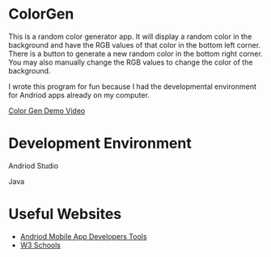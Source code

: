 # ColorGen
This is a random color generator app. It will display a random color in the background and have the RGB values of that color in the bottom left corner. There is a button to generate a new random color in the bottom right corner. You may also manually change the RGB values to change the color of the background.

I wrote this program for fun because I had the developmental environment for Andriod apps already on my computer.

[Color Gen Demo Video](https://photos.app.goo.gl/cUXJKkt78nZBnzQm6)

# Development Environment

Andriod Studio

Java

# Useful Websites 

* [Andriod Mobile App Developers Tools](https://developer.android.com)
* [W3 Schools](https://www.w3schools.com/java)
